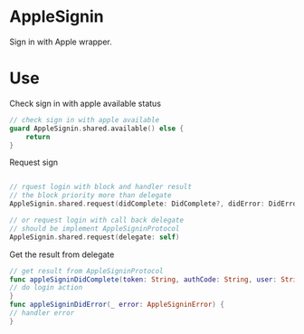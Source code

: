 # AppleSignin

Sign in with Apple wrapper.


# Use

Check sign in with apple available status
```swift
// check sign in with apple available
guard AppleSignin.shared.available() else {
    return
}
```

Request sign
```swift

// rquest login with block and handler result
// the block priority more than delegate 
AppleSignin.shared.request(didComplete: DidComplete?, didError: DidError?)

// or request login with call back delegate
// should be implement AppleSigninProtocol
AppleSignin.shared.request(delegate: self)
```

Get the result from delegate
```swift
// get result from AppleSigninProtocol
func appleSigninDidComplete(token: String, authCode: String, user: String) {
// do login action
}
func appleSigninDidError(_ error: AppleSigninError) {
// handler error
}
```
